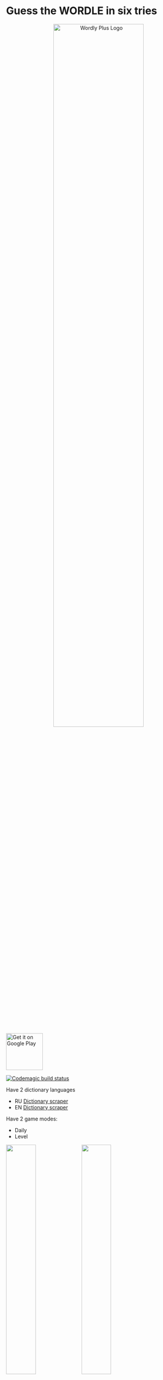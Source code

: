 # Guess the **WORDLE** in six tries

<p align="center"><img src="https://raw.githubusercontent.com/Carapacik/WordlePlus/main/assets/splash_light.png" alt="Wordly Plus Logo" width="70%" /></p>

<a href='https://play.google.com/store/apps/details?id=com.carapacik.wordly'><img alt='Get it on Google Play' src='https://play.google.com/intl/en_us/badges/images/generic/en_badge_web_generic.png' height='100px'/></a>

[![Codemagic build status](https://api.codemagic.io/apps/6228b05f8b3f4a000c890bd3/622c8c92de572f830ba91279/status_badge.svg)](https://codemagic.io/apps/6228b05f8b3f4a000c890bd3/622c8c92de572f830ba91279/latest_build)

Have 2 dictionary languages
- RU [Dictionary scraper](https://github.com/Carapacik/gufo-me-dictionary-scraper)
- EN [Dictionary scraper](https://github.com/Carapacik/cambridge-dictionary-scraper)

Have 2 game modes:
- Daily
- Level

<img src="https://raw.githubusercontent.com/Carapacik/WordlePlus/main/.github/screenshot_1.png" width="40%" /> <img src="https://raw.githubusercontent.com/Carapacik/WordlePlus/main/.github/screenshot_2.png" width="40%" />
<img src="https://raw.githubusercontent.com/Carapacik/WordlePlus/main/.github/screenshot_3.png" width="40%" /> <img src="https://raw.githubusercontent.com/Carapacik/WordlePlus/main/.github/screenshot_4.png" width="40%" />
